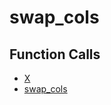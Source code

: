 # swap_cols

## Function Calls
- [X](CSD/kCSD/ica/kCsd1D_ICA/STICA_UTIL/X.md)
- [swap_cols](swap_cols.md)
